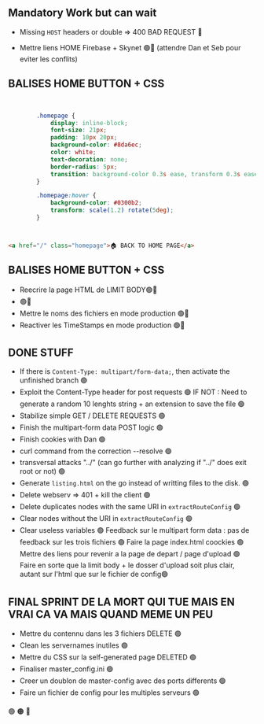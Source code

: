 ## Mandatory Work but can wait

- Missing `HOST` headers or double => 400 BAD REQUEST 🔴

- Mettre liens HOME Firebase + Skynet 🟢🔴 (attendre Dan et Seb pour eviter les conflits)
## BALISES HOME BUTTON + CSS

```css


		.homepage {
			display: inline-block;
			font-size: 21px;
			padding: 10px 20px;
			background-color: #8da6ec;
			color: white;
			text-decoration: none;
			border-radius: 5px;
			transition: background-color 0.3s ease, transform 0.3s ease;
		}

		.homepage:hover {
			background-color: #0300b2;
			transform: scale(1.2) rotate(5deg);
		}



```

```html

<a href="/" class="homepage">🏠 BACK TO HOME PAGE</a>


```

## BALISES HOME BUTTON + CSS
-  Reecrire la page HTML de LIMIT BODY🟢🔴
-  🟢🔴
- Mettre le noms des fichiers en mode production  🟢🔴
- Reactiver les TimeStamps en mode production 🟢🔴



## DONE STUFF
- If there is `Content-Type: multipart/form-data;`, then activate the unfinished branch 🟢
- Exploit the Content-Type header for post requests 🟢
IF NOT : Need to generate a random 10 lenghts string + an extension to save the file 🟢
- Stabilize simple GET / DELETE REQUESTS 🟢
- Finish the multipart-form data POST logic 🟢
- Finish cookies with Dan 🟢
- curl command from the correction --resolve 🟢
- transversal attacks "../" (can go further with analyzing if "../" does exit root or not) 🟢
- Generate `listing.html` on the go instead of writting files to the disk. 🟢
- Delete webserv => 401 + kill the client 🟢
- Delete duplicates nodes with the same URI in `extractRouteConfig` 🟢
- Clear nodes without the URI in `extractRouteConfig` 🟢
- Clear useless variables 🟢
Feedback sur le multipart form data : pas de feedback sur les trois fichiers 🟢
Faire la page index.html coockies 🟢
Mettre des liens pour revenir a la page de depart / page d'upload 🟢
Faire en sorte que la limit body + le dosser d'upload soit plus clair, autant sur l'html que sur le fichier de config🟢

## FINAL SPRINT DE LA MORT QUI TUE MAIS EN VRAI CA VA MAIS QUAND MEME UN PEU
- Mettre du contennu dans les 3 fichiers DELETE 🟢
- Clean les servernames inutiles 🟢
- Mettre du CSS sur la self-generated page DELETED 🟢
- Finaliser master_config.ini 🟢
- Creer un doublon de master-config avec des ports differents 🟢
- Faire un fichier de config pour les multiples serveurs 🟢



🟢
🟠
🔴
